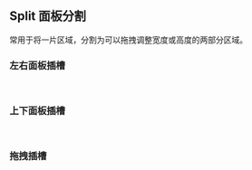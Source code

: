 <div class="demo-header">
<p class="overviewicon">
  <span class="wapi-container-split"/>
</p>

## Split 面板分割

<nova-uxlink widget-name="Split"></nova-uxlink>

常用于将一片区域，分割为可以拖拽调整宽度或高度的两部分区域。
</div>

### 左右面板插槽

<nova-demo-view link="split/left-right-slot"></nova-demo-view>

<br>

### 上下面板插槽

<nova-demo-view link="split/top-bottom-slot"></nova-demo-view>

<br>

### 拖拽插槽

<nova-demo-view link="split/trigger-slot"></nova-demo-view>

<br>
